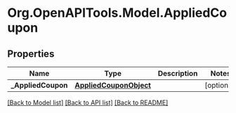 
# Org.OpenAPITools.Model.AppliedCoupon

## Properties

Name | Type | Description | Notes
------------ | ------------- | ------------- | -------------
**_AppliedCoupon** | [**AppliedCouponObject**](AppliedCouponObject.md) |  | [optional] 

[[Back to Model list]](../README.md#documentation-for-models)
[[Back to API list]](../README.md#documentation-for-api-endpoints)
[[Back to README]](../README.md)

